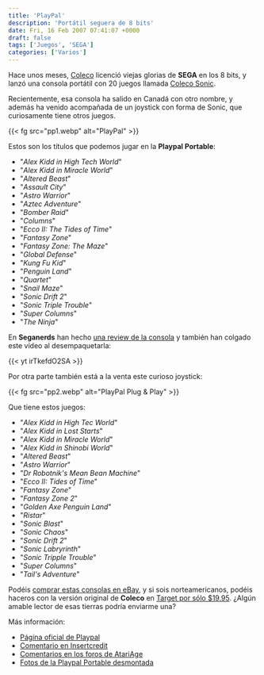 ```yaml
---
title: 'PlayPal'
description: 'Portátil seguera de 8 bits'
date: Fri, 16 Feb 2007 07:41:07 +0000
draft: false
tags: ['Juegos', 'SEGA']
categories: ['Varios']
---
```


Hace unos meses, [Coleco](http://en.wikipedia.org/wiki/Coleco) licenció viejas glorias de **SEGA** en los 8 bits, y lanzó una consola portátil con 20 juegos llamada [Coleco Sonic](http://en.wikipedia.org/wiki/Coleco_Sonic).

Recientemente, esa consola ha salido en Canadá con otro nombre, y además ha venido acompañada de un joystick con forma de Sonic, que curiosamente tiene otros juegos.

{{< fg src="pp1.webp" alt="PlayPal" >}}

Estos son los títulos que podemos jugar en la **Playpal Portable**:

*   "_Alex Kidd in High Tech World_"
*   "_Alex Kidd in Miracle World_"
*   "_Altered Beast_"
*   "_Assault City_"
*   "_Astro Warrior_"
*   "_Aztec Adventure_"
*   "_Bomber Raid_"
*   "_Columns_"
*   "_Ecco II: The Tides of Time_"
*   "_Fantasy Zone_"
*   "_Fantasy Zone: The Maze_"
*   "_Global Defense_"
*   "_Kung Fu Kid_"
*   "_Penguin Land_"
*   "_Quartet_"
*   "_Snail Maze_"
*   "_Sonic Drift 2_"
*   "_Sonic Triple Trouble_"
*   "_Super Columns_"
*   "_The Ninja_"

En **Seganerds** han hecho [una review de la consola](http://seganerds.com/2006/12/08/review-playpal-portable/) y también han colgado este vídeo al desempaquetarla:

{{< yt irTkefdO2SA >}}

Por otra parte también está a la venta este curioso joystick:

{{< fg src="pp2.webp" alt="PlayPal Plug & Play" >}}

Que tiene estos juegos:

*   "_Alex Kidd in High Tec World_"
*   "_Alex Kidd in Lost Starts_"
*   "_Alex Kidd in Miracle World_"
*   "_Alex Kidd in Shinobi World_"
*   "_Altered Beast_"
*   "_Astro Warrior_"
*   "_Dr Robotnik's Mean Bean Machine_"
*   "_Ecco II: Tides of Time_"
*   "_Fantasy Zone_"
*   "_Fantasy Zone 2_"
*   "_Golden Axe Penguin Land_"
*   "_Ristar_"
*   "_Sonic Blast_"
*   "_Sonic Chaos_"
*   "_Sonic Drift 2_"
*   "_Sonic Labryrinth_"
*   "_Sonic Tripple Trouble_"
*   "_Super Columns_"
*   "_Tail's Adventure_"

Podéis [comprar estas consolas en eBay](http://cgi.ebay.com/ws/eBayISAPI.dll?ViewItem&item=270082907922&ssPageName=MERC_VI_RUPX_Pr4_PcY_BIN_Stores_IT&refitem=270082907993&itemcount=4&refwidgetloc=active_view_item&usedrule1=UpSell_LogicX&refwidgettype=cross_promot_widget), y si sois norteamericanos, podéis haceros con la versión original de **Coleco** en [Target por sólo $19.95](http://www.target.com/gp/detail.html/sr=1-1/qid=1171547886/ref=sr_1_1/601-2693777-7192124?ie=UTF8&asin=B000IO6LEC). ¿Algún amable lector de esas tierras podría enviarme una?

Más información:

*   [Página oficial de Playpal](http://www.playpalworld.com/products.html)
*   [Comentario en Insertcredit](http://www.insertcredit.com/archives/001601.html)
*   [Comentarios en los foros de AtariAge](http://www.atariage.com/forums/index.php?showtopic=94760)
*   [Fotos de la Playpal Portable desmontada](http://zombiechow.com/photos/ColecoSega/)